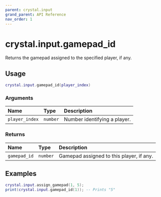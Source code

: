 ```yaml
---
parent: crystal.input
grand_parent: API Reference
nav_order: 1
---
```


# crystal.input.gamepad_id

Returns the gamepad assigned to the specified player, if any.

## Usage

```lua
crystal.input.gamepad_id(player_index)
```

### Arguments

| Name           | Type     | Description                  |
| :------------- | :------- | :--------------------------- |
| `player_index` | `number` | Number identifying a player. |

### Returns

| Name         | Type     | Description                              |
| :----------- | :------- | :--------------------------------------- |
| `gamepad_id` | `number` | Gamepad assigned to this player, if any. |

## Examples

```lua
crystal.input.assign_gamepad(1, 5);
print(crystal.input.gamepad_id(1)); -- Prints "5"
```

